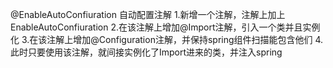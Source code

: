 @EnableAutoConfiuration 自动配置注解
1.新增一个注解，注解上加上EnableAutoConfiuration
2.在该注解上增加@Import注解，引入一个类并且实例化
3.在该注解上增加@Configuration注解，并保持spring组件扫描能包含他们
4.此时只要使用该注解，就间接实例化了Import进来的类，并注入spring